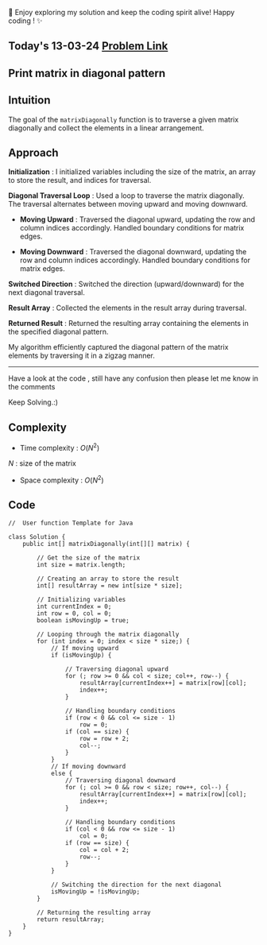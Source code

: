 🚀 Enjoy exploring my solution and keep the coding spirit alive! Happy coding ! ✨

## Today's 13-03-24 [Problem Link](https://www.geeksforgeeks.org/problems/print-matrix-in-diagonal-pattern/1)
## Print matrix in diagonal pattern

## Intuition
The goal of the `matrixDiagonally` function is to traverse a given matrix diagonally and collect the elements in a linear arrangement.

## Approach

**Initialization** : I initialized variables including the size of the matrix, an array to store the result, and indices for traversal.

**Diagonal Traversal Loop** : Used a loop to traverse the matrix diagonally. The traversal alternates between moving upward and moving downward.

   - **Moving Upward** : Traversed the diagonal upward, updating the row and column indices accordingly. Handled boundary conditions for matrix edges.

   - **Moving Downward** : Traversed the diagonal downward, updating the row and column indices accordingly. Handled boundary conditions for matrix edges.

**Switched Direction** : Switched the direction (upward/downward) for the next diagonal traversal.

**Result Array** : Collected the elements in the result array during traversal.

**Returned Result** : Returned the resulting array containing the elements in the specified diagonal pattern.

My algorithm efficiently captured the diagonal pattern of the matrix elements by traversing it in a zigzag manner.


---
Have a look at the code , still have any confusion then please let me know in the comments

Keep Solving.:)

## Complexity
- Time complexity : $O( N^2 )$
<!-- Add your time complexity here, e.g. $$O())$$ -->
$N$ : size of the matrix

- Space complexity : $O( N^2 )$
<!-- Add your space complexity here, e.g. $$O(n)$$ -->

## Code

```
//  User function Template for Java

class Solution {
    public int[] matrixDiagonally(int[][] matrix) {
        
        // Get the size of the matrix
        int size = matrix.length;
        
        // Creating an array to store the result
        int[] resultArray = new int[size * size];
        
        // Initializing variables
        int currentIndex = 0;
        int row = 0, col = 0;
        boolean isMovingUp = true;

        // Looping through the matrix diagonally
        for (int index = 0; index < size * size;) {
            // If moving upward
            if (isMovingUp) {
                
                // Traversing diagonal upward
                for (; row >= 0 && col < size; col++, row--) {
                    resultArray[currentIndex++] = matrix[row][col];
                    index++;
                }
                
                // Handling boundary conditions
                if (row < 0 && col <= size - 1)
                    row = 0;
                if (col == size) {
                    row = row + 2;
                    col--;
                }
            } 
            // If moving downward
            else {
                // Traversing diagonal downward
                for (; col >= 0 && row < size; row++, col--) {
                    resultArray[currentIndex++] = matrix[row][col];
                    index++;
                }
                
                // Handling boundary conditions
                if (col < 0 && row <= size - 1)
                    col = 0;
                if (row == size) {
                    col = col + 2;
                    row--;
                }
            }
            
            // Switching the direction for the next diagonal
            isMovingUp = !isMovingUp;
        }
        
        // Returning the resulting array
        return resultArray;
    }
}
```
